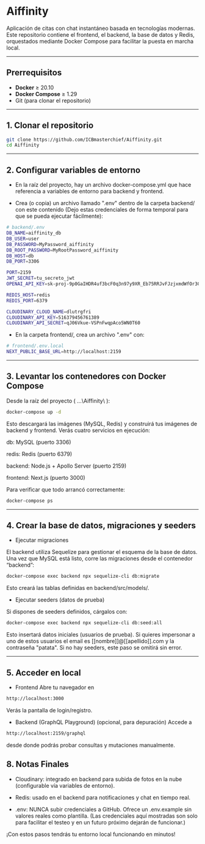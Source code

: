 # Aiffinity

Aplicación de citas con chat instantáneo basada en tecnologías modernas. Este repositorio contiene el frontend, el backend, la base de datos y Redis, orquestados mediante Docker Compose para facilitar la puesta en marcha local.

---

## Prerrequisitos

- **Docker** ≥ 20.10
- **Docker Compose** ≥ 1.29
- Git (para clonar el repositorio)

---

## 1. Clonar el repositorio

```bash
git clone https://github.com/ICBmasterchief/Aiffinity.git
cd Aiffinity
```

---

## 2. Configurar variables de entorno

- En la raíz del proyecto, hay un archivo docker-compose.yml que hace referencia a variables de entorno para backend y frontend.

- Crea (o copia) un archivo llamado ".env" dentro de la carpeta backend/ con este contenido (Dejo estas credenciales de forma temporal para que se pueda ejecutar fácilmente):

```bash
# backend/.env
DB_NAME=aiffinity_db
DB_USER=user
DB_PASSWORD=MyPassword_aiffinity
DB_ROOT_PASSWORD=MyRootPassword_aiffinity
DB_HOST=db
DB_PORT=3306

PORT=2159
JWT_SECRET=tu_secreto_jwt
OPENAI_API_KEY=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

REDIS_HOST=redis
REDIS_PORT=6379

CLOUDINARY_CLOUD_NAME=dlutrgfri
CLOUDINARY_API_KEY=516379456761389
CLOUDINARY_API_SECRET=qJ06Vkue-VSPnFwqpAco5WN0T60
```

- En la carpeta frontend/, crea un archivo ".env" con:

```bash
# frontend/.env.local
NEXT_PUBLIC_BASE_URL=http://localhost:2159
```

---

## 3. Levantar los contenedores con Docker Compose

Desde la raíz del proyecto ( ...\Aiffinity\ ):

```bash
docker-compose up -d
```

Esto descargará las imágenes (MySQL, Redis) y construirá tus imágenes de backend y frontend. Verás cuatro servicios en ejecución:

db: MySQL (puerto 3306)

redis: Redis (puerto 6379)

backend: Node.js + Apollo Server (puerto 2159)

frontend: Next.js (puerto 3000)

Para verificar que todo arrancó correctamente:

```bash
docker-compose ps
```

---

## 4. Crear la base de datos, migraciones y seeders

- Ejecutar migraciones

El backend utiliza Sequelize para gestionar el esquema de la base de datos. Una vez que MySQL está listo, corre las migraciones desde el contenedor “backend”:

```bash
docker-compose exec backend npx sequelize-cli db:migrate
```

Esto creará las tablas definidas en backend/src/models/.

- Ejecutar seeders (datos de prueba)

Si dispones de seeders definidos, cárgalos con:

```bash
docker-compose exec backend npx sequelize-cli db:seed:all
```

Esto insertará datos iniciales (usuarios de prueba). Si quieres impersonar a uno de estos usuarios el email es [[nombre]]@[[apellido]].com y la contraseña "patata".
Si no hay seeders, este paso se omitirá sin error.

---

## 5. Acceder en local

- Frontend
  Abre tu navegador en

```bash
http://localhost:3000
```

Verás la pantalla de login/registro.

- Backend (GraphQL Playground) (opcional, para depuración)
  Accede a

```bash
http://localhost:2159/graphql
```

desde donde podrás probar consultas y mutaciones manualmente.

## 8. Notas Finales

- Cloudinary: integrado en backend para subida de fotos en la nube (configurable vía variables de entorno).

- Redis: usado en el backend para notificaciones y chat en tiempo real.

- .env: NUNCA subir credenciales a GitHub. Ofrece un .env.example sin valores reales como plantilla.
  (Las credenciales aquí mostradas son solo para facilitar el testeo y en un futuro próximo dejarán de funcionar.)

¡Con estos pasos tendrás tu entorno local funcionando en minutos!
